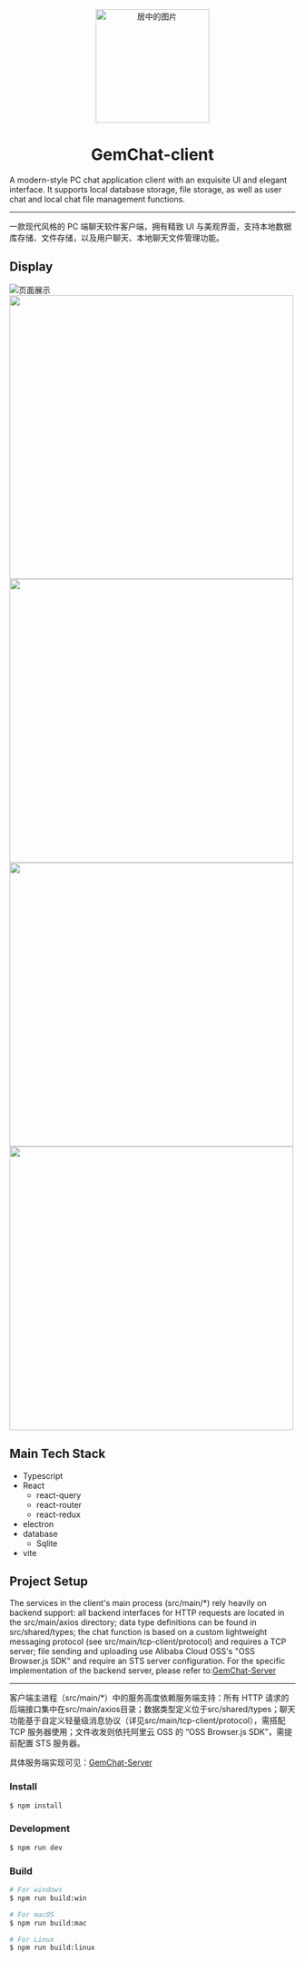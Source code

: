 <div align="center">
  <img src="images/baoshi.svg" alt="居中的图片" width="200">
</div>

# <center>GemChat-client</center>

A modern-style PC chat application client with an exquisite UI and elegant interface. It supports local database storage, file storage, as well as user chat and local chat file management functions.

---

一款现代风格的 PC 端聊天软件客户端，拥有精致 UI 与美观界面，支持本地数据库存储、文件存储，以及用户聊天、本地聊天文件管理功能。

## Display
![页面展示](images/GemChat.gif)
<img src="images/pic1.png" width="500" height="500">
<img src="images/pic2.png" width="500" height="500">
<img src="images/pic3.png" width="500" height="500">
<img src="images/pic4.png" width="500" height="500">

## Main Tech Stack
- Typescript
- React
    - react-query
    - react-router
    - react-redux
- electron
- database
    - Sqlite
- vite

## Project Setup
The services in the client's main process (src/main/*) rely heavily on backend support: all backend interfaces for HTTP requests are located in the src/main/axios directory; data type definitions can be found in src/shared/types; the chat function is based on a custom lightweight messaging protocol (see src/main/tcp-client/protocol) and requires a TCP server; file sending and uploading use Alibaba Cloud OSS's "OSS Browser.js SDK" and require an STS server configuration.
For the specific implementation of the backend server, please refer to:[GemChat-Server](https://github.com "GemChat-Server")

---

客户端主进程（src/main/*）中的服务高度依赖服务端支持：所有 HTTP 请求的后端接口集中在src/main/axios目录；数据类型定义位于src/shared/types；聊天功能基于自定义轻量级消息协议（详见src/main/tcp-client/protocol），需搭配 TCP 服务器使用；文件收发则依托阿里云 OSS 的 “OSS Browser.js SDK”，需提前配置 STS 服务器。

具体服务端实现可见：[GemChat-Server](https://github.com "GemChat-Server")

### Install

```bash
$ npm install
```

### Development

```bash
$ npm run dev
```

### Build

```bash
# For windows
$ npm run build:win

# For macOS
$ npm run build:mac

# For Linux
$ npm run build:linux
```
